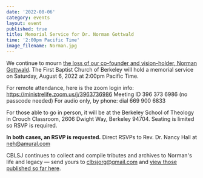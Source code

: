 ```yaml
---
date: '2022-08-06'
category: events
layout: event
published: true
title: Memorial Service for Dr. Norman Gottwald
time: '2:00pm Pacific Time'
image_filename: Norman.jpg
---
```

We continue to mourn [the loss of our co-founder and vision-holder, Norman Gottwald](https://clbsj.org/news/2022/03/15/tributes-to-norman-gottwald/). The First Baptist Church of Berkeley will hold a memorial service on Saturday, August 6, 2022 at 2:00pm Pacific Time.

For remote attendance, here is the zoom login info:
	https://ministrelife.zoom.us/j/3963736986
	Meeting ID 396 373 6986  (no passcode needed)
	For audio only, by phone: dial 669 900 6833

For those able to go in person, it will be at the Berkeley School of Theology in Crouch Classroom, 2606 Dwight Way, Berkeley 94704. Seating is limited so RSVP is required.

**In both cases, an RSVP is requested.** Direct RSVPs to Rev. Dr. Nancy Hall at neh@amural.com

CBLSJ continues to collect and compile tributes and archives to Norman's life and legacy — send yours to clbsjorg@gmail.com and [view those published so far here](https://clbsj.org/news/2022/03/15/tributes-to-norman-gottwald/).
